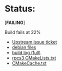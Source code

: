 # Status:

[**FAILING**]

Build fails at 22%

* [Upstream issue ticket](https://github.com/RPCS3/rpcs3/issues/1610#issuecomment-199855363)
* [debian files](https://github.com/ProfessorKaos64/LibreGeek-Packaging/tree/brewmaster/rpcs3/debian)
* [build log (full)](http://sprunge.us/eWHU)
* [rpcs3 CMakeLists.txt](https://github.com/RPCS3/rpcs3/blob/master/rpcs3/CMakeLists.txt)
* [CMakeCache.txt](sprunge.us/ICQR)

